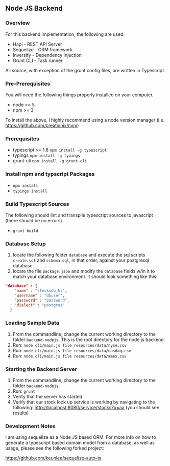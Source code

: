 ## Node JS Backend

### Overview

For this backend implementation, the following are used:

* Hapi - REST API Server
* Sequelize - ORM framework
* Inversify - Dependency Injection
* Grunt CLI - Task runner

All source, with exception of the grunt config files, are written in Typescript.

### Pre-Prerequisites

You will need the following things properly installed on your computer.

* node >= 5
* npm >= 3

To install the above, I highly recommend using a node version manager (i.e. https://github.com/creationix/nvm)

### Prerequisites

* typescript >= 1.8 `npm install -g typescript`
* typings `npm install -g typings`
* grunt-cli `npm install -g grunt-cli`

### Install npm and typscript Packages

* `npm install`
* `typings install`

### Build Typescript Sources

The following should lint and transpile typescript sources to javascript (there should be no errors)

* `grunt build`

### Database Setup

1. locate the following folder `database` and execute the sql scripts `create.sql` and `schema.sql`, in that order, against your postgresql database.
2. locate the file `package.json` and modify the `database` fields w/in it to match your database environment. it should look something like this:

```json
"database" : {
    "name" : "stocksdb_kl",
    "username" : "dbuser",
    "password" : "password",
    "dialect" : "postgres"
  }
```

### Loading Sample Data

1. From the commandline, change the current working directory to the folder `backend-nodejs`. This is the root directory for the node js backend.
3. Run: `node cli/main.js file resources/data/nyse.csv`
4. Run: `node cli/main.js file resources/data/nasdaq.csv`
5. Run: `node cli/main.js file resources/data/amex.csv`

### Starting the Backend Server

1. From the commandline, change the current working directory to the folder `backend-nodejs`.
2. Run: `grunt`
3. Verify that the server has started
4. Verify that our stock look up service is working by navigating to the following: [http://localhost:8080/service/stocks?q=aa](http://localhost:8080/service/stocks?q=aa) (you should see results)

### Development Notes

I am using sequelize as a Node JS based ORM. For more info on how to generate a typescript based domain model from a database, as well as usage, please see the following forked project:

https://github.com/keunlee/sequelize-auto-ts

